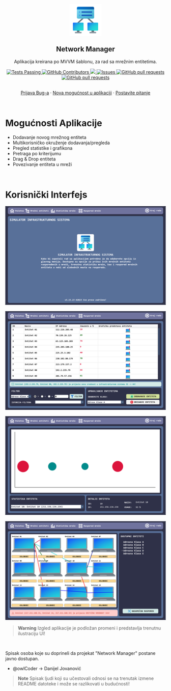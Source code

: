 <p align="center">
 <img width="100px" src="screenshots/ns.png" align="center" alt="GitHub Readme Stats" />
 <h2 align="center">Network Manager</h2>
 <p align="center">Aplikacija kreirana po MVVM šablonu, za rad sa mrežnim entitetima.</p>
</p>
  <p align="center">
    <a href="https://github.com/owlCoder/Network-Manager/actions">
      <img alt="Tests Passing" src="https://github.com/anuraghazra/github-readme-stats/workflows/Test/badge.svg" />
    </a>
    <a href="https://github.com/owlCoder/Network-Manager/graphs/contributors">
      <img alt="GitHub Contributors" src="https://img.shields.io/github/contributors/owlCoder/cache-memory" />
    </a>
    <a href="https://codecov.io/gh/owlCoder/Network-Manager">
      <img src="https://camo.githubusercontent.com/6ef37dcea5bd735bd79e9f3909739e07573aa9e5011e6217b0059f940959b752/68747470733a2f2f696d672e736869656c64732e696f2f62616467652f436f7665726167652d39362532352d627269676874677265656e2e737667" />
    </a>
    <a href="https://github.com/owlCoder/Network-Manager/issues">
      <img alt="Issues" src="https://img.shields.io/github/issues/owlCoder/cache-memory?color=0088ff" />
    </a>
    <a href="https://github.com/owlCoder/Network-Manager/pulls">
      <img alt="GitHub pull requests" src="https://img.shields.io/github/issues-pr/owlCoder/cache-memory?color=0088ff" />
    </a>
     <a href="https://github.com/owlCoder/Network-Manager/pulls">
      <img alt="GitHub pull requests" src="https://codeclimate.com/github/dwyl/esta/badges/gpa.svg" />
    </a>
    <br />
    <br />
  </p>

  <p align="center">
    <a href="https://github.com/owlCoder/Network-Manager/issues/new/choose">Prijava Bug-a</a>
    ·
    <a href="https://github.com/owlCoder/Network-Manager/issues/new/choose">Nova mogućnost u aplikaciji</a>
    ·
    <a href="https://github.com/owlCoder/Network-Manager/discussions">Postavite pitanje</a>
  </p>
  <br />
</p>

# Mogućnosti Aplikacije

-   Dodavanje novog mrežnog entiteta
-   Multikorisničko okruženje dodavanja/pregleda
-   Pregled statistike i grafikona
-   Pretraga po kriterijumu 
-   Drag & Drop entiteta
-   Povezivanje entiteta u mreži

<p><br /></p>

# Korisnički Interfejs

![Intro Window](screenshots/main_w.png)
<br/><br/>
![Login Window](screenshots/add_w.png)
<br/><br/>
![Register Window](screenshots/stat_w.png)
<br/><br/>
![Register Window](screenshots/dd_w.png)

> **Warning**
> Izgled aplikacije je podložan promeni i predstavlja trenutnu ilustraciju UI!

<p><br /></p>

Spisak osoba koje su doprineli da projekat "Network Manager" postane javno dostupan.

- @owlCoder    -> Danijel Jovanović

> **Note**
> Spisak ljudi koji su učestovali odnosi se na trenutak izmene README datoteke i može se razlikovati u budućnosti!

